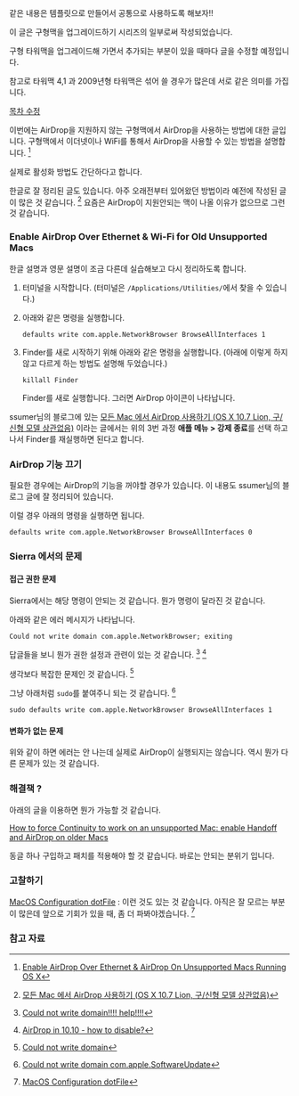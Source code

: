 같은 내용은 템플릿으로 만들어서 공통으로 사용하도록 해보자!!

이 글은 구형맥을 업그레이드하기 시리즈의 일부로써 작성되었습니다. 

구형 타워맥을 업그레이드해 가면서 추가되는 부분이 있을 때마다 글을 수정할 예정입니다. 

참고로 타워맥 4,1 과 2009년형 타워맥은 섞어 쓸 경우가 많은데 서로 같은 의미를 가집니다. 

[목차 수정]()

이번에는 AirDrop을 지원하지 않는 구형맥에서 AirDrop을 사용하는 방법에 대한 글입니다. 구형맥에서 이더넷이나 WiFi를 통해서 AirDrop을 사용할 수 있는 방법을 설명합니다. [^osxdaily] 

실제로 활성화 방법도 간단하다고 합니다. 

한글로 잘 정리된 글도 있습니다. 아주 오래전부터 있어왔던 방법이라 예전에 작성된 글이 많은 것 같습니다. [^ssumer] 요즘은 AirDrop이 지원안되는 맥이 나올 이유가 없으므로 그런 것 같습니다. 

### Enable AirDrop Over Ethernet & Wi-Fi for Old Unsupported Macs

한글 설명과 영문 설명이 조금 다른데 실습해보고 다시 정리하도록 합니다. 

1. 터미널을 시작합니다. (터미널은 `/Applications/Utilities/`에서 찾을 수 있습니다.)

2. 아래와 같은 명령을 실행합니다.

	```
	defaults write com.apple.NetworkBrowser BrowseAllInterfaces 1
	```

3. Finder를 새로 시작하기 위해 아래와 같은 명령을 실행합니다. (아래에 이렇게 하지 않고 다르게 하는 방법도 설명해 두었습니다.) 

	```
	killall Finder
	```
	
	Finder를 새로 실행합니다. 그러면 AirDrop 아이콘이 나타납니다. 

ssumer님의 블로그에 있는 [모든 Mac 에서 AirDrop 사용하기 (OS X 10.7 Lion, 구/신형 모델 상관없음)](https://ssumer.com/mac-모든-mac-에서-airdrop-사용하기-os-x-10-7-lion-구신형-모델-상관없음/) 이라는 글에서는 위의 3번 과정 **애플 메뉴 > 강제 종료**를 선택 하고나서 Finder를 재실행하면 된다고 합니다.  

### AirDrop 기능 끄기

필요한 경우에는 AirDrop의 기능을 꺼야할 경우가 있습니다. 이 내용도 ssumer님의 블로그 글에 잘 정리되어 있습니다. 

이럴 경우 아래의 명령을 실행하면 됩니다. 

```
defaults write com.apple.NetworkBrowser BrowseAllInterfaces 0
```

### Sierra 에서의 문제

#### 접근 권한 문제

Sierra에서는 해당 명령이 안되는 것 같습니다. 뭔가 명령이 달라진 것 같습니다. 

아래와 같은 에러 메시지가 나타납니다. 

```
Could not write domain com.apple.NetworkBrowser; exiting
```

답글들을 보니 뭔가 권한 설정과 관련이 있는 것 같습니다. [^macrumors] [^jamfsoftware] 

생각보다 복잡한 문제인 것 같습니다. [^macrumors-687540]

그냥 아래처럼 `sudo`를 붙여주니 되는 것 같습니다. [^google]

```
sudo defaults write com.apple.NetworkBrowser BrowseAllInterfaces 1
```

#### 변화가 없는 문제

위와 같이 하면 에러는 안 나는데 실제로 AirDrop이 실행되지는 않습니다. 역시 뭔가 다른 문제가 있는 것 같습니다. 

### 해결책 ?

아래의 글을 이용하면 뭔가 가능할 것 같습니다. 

[How to force Continuity to work on an unsupported Mac: enable Handoff and AirDrop on older Macs](http://www.macworld.co.uk/how-to/mac-software/get-continuity-handoff-airdrop-on-old-mac-3582632/)

동글 하나 구입하고 패치를 적용해야 할 것 같습니다. 바로는 안되는 분위기 입니다. 

### 고찰하기 

[MacOS Configuration dotFile](https://wilsonmar.github.io/mac-osx-config-dotfiles/) : 이런 것도 있는 것 같습니다. 아직은 잘 모르는 부분이 많은데 앞으로 기회가 있을 때, 좀 더 파봐야겠습니다. [^wilsonmar]


### 참고 자료

[^osxdaily]: [Enable AirDrop Over Ethernet & AirDrop On Unsupported Macs Running OS X](http://osxdaily.com/2011/09/16/enable-airdrop-ethernet-and-unsupported-macs/)

[^ssumer]: [모든 Mac 에서 AirDrop 사용하기 (OS X 10.7 Lion, 구/신형 모델 상관없음)](https://ssumer.com/mac-모든-mac-에서-airdrop-사용하기-os-x-10-7-lion-구신형-모델-상관없음/)

[^macrumors]: [Could not write domain!!!! help!!!!](http://forums.macrumors.com/threads/could-not-write-domain-help.1232093/)

[^jamfsoftware]: [AirDrop in 10.10 - how to disable?](https://list.jamfsoftware.com/jamf-nation/discussions/15553/airdrop-in-10-10-how-to-disable)

[^wilsonmar]: [MacOS Configuration dotFile](https://wilsonmar.github.io/mac-osx-config-dotfiles/)

[^macrumors-687540]: [Could not write domain](http://forums.macrumors.com/threads/could-not-write-domain.687540/)

[^google]: [Could not write domain com.apple.SoftwareUpdate](https://groups.google.com/forum/#!topic/macenterprise/aGwjr6dz5x4)